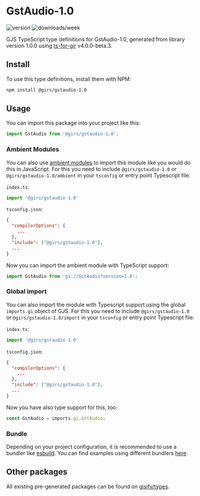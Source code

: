 
# GstAudio-1.0

![version](https://img.shields.io/npm/v/@girs/gstaudio-1.0)
![downloads/week](https://img.shields.io/npm/dw/@girs/gstaudio-1.0)


GJS TypeScript type definitions for GstAudio-1.0, generated from library version 1.0.0 using [ts-for-gir](https://github.com/gjsify/ts-for-gir) v4.0.0-beta.3.


## Install

To use this type definitions, install them with NPM:
```bash
npm install @girs/gstaudio-1.0
```

## Usage

You can import this package into your project like this:
```ts
import GstAudio from '@girs/gstaudio-1.0';
```

### Ambient Modules

You can also use [ambient modules](https://github.com/gjsify/ts-for-gir/tree/main/packages/cli#ambient-modules) to import this module like you would do this in JavaScript.
For this you need to include `@girs/gstaudio-1.0` or `@girs/gstaudio-1.0/ambient` in your `tsconfig` or entry point Typescript file:

`index.ts`:
```ts
import '@girs/gstaudio-1.0'
```

`tsconfig.json`:
```json
{
  "compilerOptions": {
    ...
  },
  "include": ["@girs/gstaudio-1.0"],
  ...
}
```

Now you can import the ambient module with TypeScript support: 

```ts
import GstAudio from 'gi://GstAudio?version=1.0';
```

### Global import

You can also import the module with Typescript support using the global `imports.gi` object of GJS.
For this you need to include `@girs/gstaudio-1.0` or `@girs/gstaudio-1.0/import` in your `tsconfig` or entry point Typescript file:

`index.ts`:
```ts
import '@girs/gstaudio-1.0'
```

`tsconfig.json`:
```json
{
  "compilerOptions": {
    ...
  },
  "include": ["@girs/gstaudio-1.0"],
  ...
}
```

Now you have also type support for this, too:

```ts
const GstAudio = imports.gi.GstAudio;
```

### Bundle

Depending on your project configuration, it is recommended to use a bundler like [esbuild](https://esbuild.github.io/). You can find examples using different bundlers [here](https://github.com/gjsify/ts-for-gir/tree/main/examples).

## Other packages

All existing pre-generated packages can be found on [gjsify/types](https://github.com/gjsify/types).

